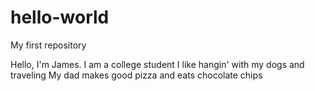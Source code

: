 # hello-world
My first repository

Hello, I'm James. I am a college student
I like hangin' with my dogs and traveling
My dad makes good pizza and eats chocolate chips
